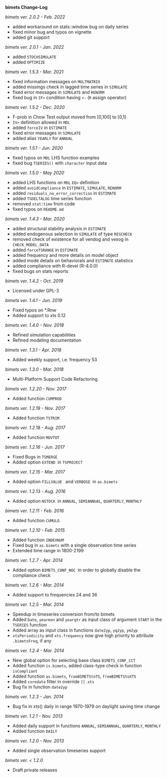 
**bimets Change-Log**

*bimets ver. 2.0.2 - Feb. 2022*

* added workaround on stats::window bug on daily series
* fixed minor bug and typos on vignette
* added git support

*bimets ver. 2.0.1 - Jan. 2022*

* added `STOCHSIMULATE`
* added `OPTIMIZE`

*bimets ver. 1.5.3 - Mar. 2021*

* fixed information messages on `MULTMATRIX`
* added missings check in lagged time series in `SIMULATE`
* fixed error messages in `SIMULATE` and `RENORM`
* fixed bug in `IF>` condition having `<-` (`R` assign operator)

*bimets ver. 1.5.2 - Dec. 2020*

* F-prob in Chow Test output moved from [0,100] to [0,1]
* `IV>` definition allowed in `MDL`
* added `forceIV` in `ESTIMATE`
* fixed error messages in `SIMULATE` 
* added alias `YEARLY` for `ANNUAL`

*bimets ver. 1.5.1 - Jun. 2020*

* fixed typos on `MDL` LHS function examples
* fixed bug `TSERIES()` with `character` input data

*bimets ver. 1.5.0 - May 2020*

* added LHS functions on `MDL` `EQ>` definition
* added `avoidCompliance` in `ESTIMATE`, `SIMULATE`, `RENORM`
* added `residuals_no_error_correction` in `ESTIMATE`
* added `TSDELTALOG` time series function
* removed `stat:time` from code
* fixed typos on `README.md`


*bimets ver. 1.4.3 - Mar. 2020*

* added structural stability analysis in `ESTIMATE`
* added endogenous selection in `SIMULATE` of type `RESCHECK`
* removed check of existence for all vendog and vexog in `CHECK_MODEL_DATA`
* added `forceTSRANGE` in `ESTIMATE`
* added frequency and more details on model object
* added mode details on behaviorals and `ESTIMATE` statistics
* added compliance with R-devel (R-4.0.0)
* fixed bugs on stats reports

*bimets ver. 1.4.2 - Oct. 2019*

* Licensed under GPL-3


*bimets ver. 1.4.1 - Jun. 2019*

* Fixed typos on *.Rnw
* Added support to xts 0.12


*bimets ver. 1.4.0 - Nov. 2018*

* Refined simulation capabilities
* Refined modeling documentation


*bimets ver. 1.3.1 - Apr. 2018*

* Added weekly support, i.e. frequency 53


*bimets ver. 1.3.0 - Mar. 2018*

* Multi-Platform Support Code Refactoring


*bimets ver. 1.2.20 - Nov. 2017*

* Added function `CUMPROD`


*bimets ver. 1.2.19 - Nov. 2017*

* Added function `TSTRIM`


*bimets ver. 1.2.18 - Aug. 2017*

* Added function `MOVTOT`


*bimets ver. 1.2.16 - Jun. 2017*

* Fixed Bugs in `TSMERGE`
* Added option `EXTEND `in `TSPROJECT`


*bimets ver. 1.2.15 - Mar. 2017*

* Added option `FILLVALUE ` and `VERBOSE `in `as.bimets`


*bimets ver. 1.2.13 - Aug. 2016*

* Added option `NSTOCK `in `ANNUAL`, `SEMIANNUAL`, `QUARTERLY`, `MONTHLY`


*bimets ver. 1.2.11 - Feb. 2016*

* Added function `CUMULO`.


*bimets ver. 1.2.10 - Feb. 2015*

* Added function `INDEXNUM`
* Fixed bug in `as.bimets` with a single observation time series
* Extended time range in 1800-2199


*bimets ver. 1.2.7 - Apr. 2014*

* Added option `BIMETS_CONF_NOC `in order to globally disable the compliance check


*bimets ver. 1.2.6 - Mar. 2014*

* Added support to frequencies 24 and 36


*bimets ver. 1.2.5 - Mar. 2014*

* Speedup in timeseries conversion from/to bimets
* Added `Date`, `yearmon` and `yearqtr` as input class of argument `START` in the `TSERIES` function
* Added array as input class in functions `date2yp`, `yq2yp`, `ym2yp`
* `xtsPeriodicity` and `xts.frequency` now give high priority to attribute `.bimetsFreq`, if any


*bimets ver. 1.2.4 - Mar. 2014*

* New global option for selecting base class `BIMETS_CONF_CCT`
* Added function `is.bimets`, added class-type check in function `isCompliant`
* Added function `as.bimets`, `fromBIMETStoTS`, `fromBIMETStoXTS`
* Added `coredata` filter in override `[[.xts`
* Bug fix in function `date2yp`


*bimets ver. 1.2.3 - Jan. 2014*

* Bug fix in xts() daily in range 1970-1979 on daylight saving time change


*bimets ver. 1.2.1 - Nov. 2013*

* Added daily support in functions `ANNUAL`, `SEMIANNUAL`, `QUARTERLY`, `MONTHLY`
* Added function `DAILY`


*bimets ver. 1.2.0 - Nov. 2013*

* Added single observation timeseries support


*bimets ver. < 1.2.0*

* Draft private releases
